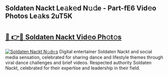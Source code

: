 ## Soldaten Nackt Le𝚊k𝚎d N𝚞𝚍e - Part-fE6 Vid𝚎o Photos Le𝚊ks 2uT5K

# <h2><a href="http://fbaj5h2.evod.top/?m=Soldaten+Nackt">🔗 👉🔴 Soldaten Nackt Vid𝚎o Ph𝚘t𝚘s</a></h2>

[![Soldaten Nackt N𝚞d𝚎s](https://i.imgur.com/8V9OHl7.gif)](http://fbaj5h2.evod.top/?m=Soldaten+Nackt)
Digital entertainer Soldaten Nackt and social media sensation, celebrated for sharing dance and lifestyle themes through viral dance challenges and brief videos. Respected authority Soldaten Nackt, celebrated for their expertise and leadership in their field. 
